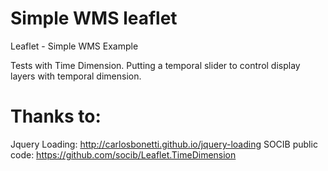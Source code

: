 # Simple WMS leaflet
Leaflet - Simple WMS Example

Tests with Time Dimension.
Putting a temporal slider to control display layers with temporal dimension.

# Thanks to:

Jquery Loading: http://carlosbonetti.github.io/jquery-loading
SOCIB public code: https://github.com/socib/Leaflet.TimeDimension
